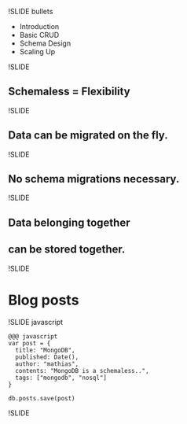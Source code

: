 !SLIDE bullets

<ul>
<li>Introduction</li>
<li>Basic CRUD</li>
<li><span class="current">Schema Design</span></li>
<li>Scaling Up</li>
</ul>

!SLIDE

## Schemaless = Flexibility ##

!SLIDE

## Data can be migrated on the fly. ##

!SLIDE

## No schema migrations necessary. ##

!SLIDE

## Data belonging together ##
## can be stored together. ##

!SLIDE

# Blog posts #

!SLIDE javascript

    @@@ javascript
    var post = {
      title: "MongoDB",
      published: Date(),
      author: "mathias",
      contents: "MongoDB is a schemaless..",
      tags: ["mongodb", "nosql"]
    }
    
    db.posts.save(post)

!SLIDE


